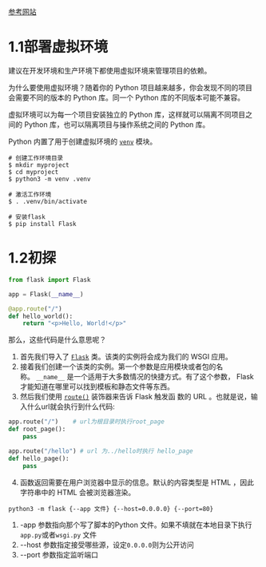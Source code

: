 
[参考网站](https://dormousehole.readthedocs.io/en/latest/installation.html)

# 1.1部署虚拟环境

建议在开发环境和生产环境下都使用虚拟环境来管理项目的依赖。

为什么要使用虚拟环境？随着你的 Python 项目越来越多，你会发现不同的项目 会需要不同的版本的 Python 库。同一个 Python 库的不同版本可能不兼容。

虚拟环境可以为每一个项目安装独立的 Python 库，这样就可以隔离不同项目之 间的 Python 库，也可以隔离项目与操作系统之间的 Python 库。

Python 内置了用于创建虚拟环境的 [`venv`](https://docs.python.org/3/library/venv.html#module-venv "(in Python v3.11)") 模块。

```shell
# 创建工作环境目录
$ mkdir myproject
$ cd myproject
$ python3 -m venv .venv

# 激活工作环境
$ . .venv/bin/activate

# 安装flask
$ pip install Flask
```

# 1.2初探

```python
from flask import Flask

app = Flask(__name__)

@app.route("/")
def hello_world():
    return "<p>Hello, World!</p>"
```

那么，这些代码是什么意思呢？

1. 首先我们导入了 [`Flask`](https://dormousehole.readthedocs.io/en/latest/api.html#flask.Flask "flask.Flask") 类。该类的实例将会成为我们的 WSGI 应用。
2. 接着我们创建一个该类的实例。第一个参数是应用模块或者包的名称。 `__name__` 是一个适用于大多数情况的快捷方式。有了这个参数， Flask 才能知道在哪里可以找到模板和静态文件等东西。
3. 然后我们使用 [`route()`](https://dormousehole.readthedocs.io/en/latest/api.html#flask.Flask.route "flask.Flask.route") 装饰器来告诉 Flask 触发函 数的 URL 。也就是说，输入什么url就会执行到什么代码:
```python
app.route("/")    # url为根目录时执行root_page
def root_page():
	pass

app.route("/hello") # url 为../hello时执行 hello_page
def hello_page():
	pass
```
4. 函数返回需要在用户浏览器中显示的信息。默认的内容类型是 HTML ，因此 字符串中的 HTML 会被浏览器渲染。

```shell
python3 -m flask {--app 文件} {--host=0.0.0.0} {--port=80}
```
1. -app 参数指向那个写了脚本的Python 文件。如果不填就在本地目录下执行`app.py`或者`wsgi.py` 文件
2. --host 参数指定接受哪些源，设定`0.0.0.0`则为公开访问
3. --port 参数指定监听端口